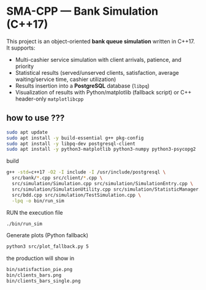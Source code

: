 # SMA-CPP — Bank Simulation (C++17)  

This project is an object-oriented **bank queue simulation** written in C++17.  
It supports:
- Multi-cashier service simulation with client arrivals, patience, and priority
- Statistical results (served/unserved clients, satisfaction, average waiting/service time, cashier utilization)
- Results insertion into a **PostgreSQL** database (`libpq`)
- Visualization of results with Python/matplotlib (fallback script) or C++ header-only `matplotlibcpp`

## how to use ???  
```bash 
sudo apt update
sudo apt install -y build-essential g++ pkg-config
sudo apt install -y libpq-dev postgresql-client
sudo apt install -y python3-matplotlib python3-numpy python3-psycopg2
```

build  
```bash
g++ -std=c++17 -O2 -I include -I /usr/include/postgresql \
  src/bank/*.cpp src/client/*.cpp \
  src/simulation/Simulation.cpp src/simulation/SimulationEntry.cpp \
  src/simulation/SimulationUtility.cpp src/simulation/StatisticManager.cpp \
  src/bdd.cpp src/simulation/TestSimulation.cpp \
  -lpq -o bin/run_sim

```

RUN the execution file

```bash
./bin/run_sim
```

Generate plots (Python fallback)

```bash
python3 src/plot_fallback.py 5
```
the production will show in  
```bash
bin/satisfaction_pie.png
bin/clients_bars.png
bin/clients_bars_single.png
```


